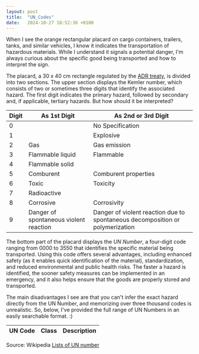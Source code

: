 ```yaml
---
layout: post
title:  "UN_Codes"
date:   2024-10-27 18:52:36 +0100
---
```

When I see the orange rectangular placard on cargo containers, trailers, tanks, and similar vehicles, I know it indicates the transportation of hazardous materials. While I understand it signals a potential danger, I'm always curious about the specific good being transported and how to interpret the sign.

The placard, a 30 x 40 cm rectangle regulated by the [ADR treaty](https://unece.org/transport/standards/transport/dangerous-goods/adr-2023-agreement-concerning-international-carriage), is divided into two sections. The upper section displays the Kemler number, which consists of two or sometimes three digits that identify the associated hazard. The first digit indicates the primary hazard, followed by secondary and, if applicable, tertiary hazards. But how should it be interpreted?

| Digit | As 1st Digit                                    | As 2nd or 3rd Digit                                                 |
|-------|-------------------------------------------------|----------------------------------------------------------------------|
| 0     |                                                 | No Specification                                                    |
| 1     |                                                 | Explosive                                                           |
| 2     | Gas                                             | Gas emission                                                        |
| 3     | Flammable liquid                                | Flammable                                                           |
| 4     | Flammable solid                                 |                                                                      |
| 5     | Comburent                                       | Comburent properties                                                |
| 6     | Toxic                                           | Toxicity                                                            |
| 7     | Radioactive                                     |                                                                      |
| 8     | Corrosive                                       | Corrosivity                                                         |
| 9     | Danger of spontaneous violent reaction          | Danger of violent reaction due to spontaneous decomposition or polymerization |

The bottom part of the placard displays the *UN Number*, a four-digit code ranging from 0000 to 3550 that identifies the specific material being transported. Using this code offers several advantages, including enhanced safety (as it enables quick identification of the material), standardization, and reduced environmental and public health risks. The faster a hazard is identified, the sooner safety measures can be implemented in an emergency, and it also helps ensure that the goods are properly stored and transported.

The main disadvantages I see are that you can't infer the exact hazard directly from the UN Number, and memorizing over three thousand codes is unrealistic. So, below, I've provided the full range of UN Numbers in an easily searchable format. :)

  <table id="table" data-toggle="table" data-height="500" data-search="true" data-pagination="false">
    <thead>
      <tr>
        <th data-field="UN_Code">UN Code</th>
        <th data-field="Class">Class</th>
        <th data-field="Description">Description</th>
      </tr>
    </thead>
    <tbody>
      <!-- Dynamic data will be loaded here -->
    </tbody>
  </table>

<p>Source: Wikipedia <a href="https://en.wikipedia.org/wiki/Category:Lists_of_UN_numbers" target="_blank">Lists of UN number</a></p>
